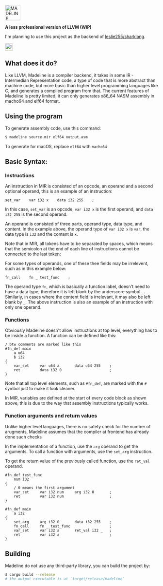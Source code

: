 <img alt="MADELINE" src="https://i.imgur.com/CU7gR2X.png" style="height:50px;">

**A less professional version of LLVM (WIP)**

I'm planning to use this project as the backend of [leslie255/sharklang](https://github.com/leslie255/sharklang).

<img alt="language: rust" src="https://i.imgur.com/Mae21iF.png" style="height:24px;">

## What does it do?
Like LLVM, Madeline is a compiler backend, it takes in some IR - Intermedian Representation code, a type of code that is more abstract than machine code, but more basic than higher level programming languages like C, and generates a compiled program from that.
The current features of Madeline is pretty limited, it can only generates x86_64 NASM assembly in macho64 and elf64 format.

## Using the program
To generate assembly code, use this command:
``` Bash
$ madeline source.mir elf64 output.asm
```
To generate for macOS, replace `elf64` with `macho64`

## Basic Syntax:

### Instructions

An instruction in MIR is consisted of an opcode, an operand and a second optional operand, this is an example of an instruction:

```
set_var    var i32 x    data i32 255    ;
```

In this case, `set_var` is an opcode, `var i32 x` is the first operand, and `data i32 255` is the second operand.

An operand is consisted of three parts, operand type, data type, and content. In the example above, the operand type of `var i32 x` is `var`, the data type is `i32` and the content is `x`.

Note that in MIR, all tokens have to be separated by spaces, which means that the semicolon at the end of each line of instructions cannot be connected to the last token;

For some types of operands, one of these thee fields may be irrelevent, such as in this example below:
```
fn_call    fn _ test_func    ;
```
The operand type `fn`, which is basically a function label, doesn't need to have a data type, therefore it is left blank by the underscore symbol `_`. Similarly, in cases where the content field is irrelevant, it may also be left blank by `_`. The above instruction is also an example of an instruction with only one operand.

### Functions
Obviously Madeline doesn't allow instructions at top level, everything has to be inside a function. A function can be defined like this:

```
/ btw comments are marked like this
#fn_def main
    a u64
    b i32
{
    var_set     var u64 a       data u64 255    ;
    ret         data i32 0                      ;
}
```

Note that all top level elements, such as `#fn_def`, are marked with the `#` symbol just to make it look cleaner.

In MIR, variables are defined at the start of every code block as shown above, this is due to the way that assembly instructions typically works.

### Function arguments and return values
Unlike higher level languages, there is no safety check for the number of arugments, Madeline assumes that the compiler at frontend has already done such checks

In the implementation of a function, use the `arg` operand to get the arguments. To call a function with arguments, use the `set_arg` instruction.

To get the return value of the previously called function, use the `ret_val` operand.

```
#fn_def test_func
    num i32
{
    / 0 means the first argument
    var_set     var i32 num     arg i32 0       ;
    ret         var i32 num                     ;
}

#fn_def main
    a i32
{
    set_arg     arg i32 0       data i32 255    ;
    fn_call     fn _ test_func                  ;
    var_set     var i32 a       ret_val i32 _   ;
    ret         var i32 a                       ;
}
```

## Building
Madeline do not use any third-party library, you can build the project by:
``` Bash
$ cargo build --release
# the output executable is at `target/release/madeline`
```
